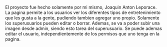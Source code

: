 El proyecto fue hecho solamente por mi mismo, Joaquin Anton Leporace. 
La pagina permite a los usuarios ver los diferentes tipos de entretenimiento que les gusta a la gente, pudiendo tambien agregar uno propio. Solamente los superusuarios pueden editar o borrar. Ademas, se va a poder subir una imagen desde admin, siendo esto tarea del superusuario. Se puede ademas editar el usuario, independientemente de los permisos que uno tenga en la pagina.
